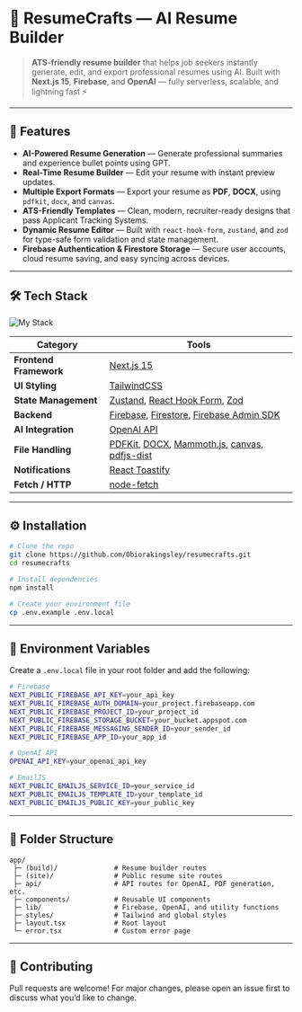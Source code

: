 # 🧠 ResumeCrafts — AI Resume Builder

> **ATS-friendly resume builder** that helps job seekers instantly generate, edit, and export professional resumes using AI.
> Built with **Next.js 15**, **Firebase**, and **OpenAI** — fully serverless, scalable, and lightning fast ⚡

---

## 🚀 Features

*  **AI-Powered Resume Generation** — Generate professional summaries and experience bullet points using GPT.
*  **Real-Time Resume Builder** — Edit your resume with instant preview updates.
*  **Multiple Export Formats** — Export your resume as **PDF**, **DOCX**, using `pdfkit`, `docx`, and `canvas`.
*  **ATS-Friendly Templates** — Clean, modern, recruiter-ready designs that pass Applicant Tracking Systems.
*  **Dynamic Resume Editor** — Built with `react-hook-form`, `zustand`, and `zod` for type-safe form validation and state management.
*  **Firebase Authentication & Firestore Storage** — Secure user accounts, cloud resume saving, and easy syncing across devices.

---

## 🛠️ Tech Stack  

![My Stack](https://skillicons.dev/icons?i=ts,tailwind,nextjs,firebase)


| Category               | Tools                                                                                                                                                                                                                                 |
| ---------------------- | ------------------------------------------------------------------------------------------------------------------------------------------------------------------------------------------------------------------------------------- |
| **Frontend Framework** | [Next.js 15](https://nextjs.org/)                                                                                                                                                                                                     |
| **UI Styling**         | [TailwindCSS](https://tailwindcss.com/)                                                                                                        |
| **State Management**   | [Zustand](https://github.com/pmndrs/zustand), [React Hook Form](https://react-hook-form.com/), [Zod](https://zod.dev)                                                                                                                 |                                                                                                                                                                                       |
| **Backend**            | [Firebase](https://firebase.google.com/), [Firestore](https://firebase.google.com/docs/firestore), [Firebase Admin SDK](https://firebase.google.com/docs/admin/setup)                                                                 |
| **AI Integration**     | [OpenAI API](https://platform.openai.com/)                                                                                                                                                                                            |
| **File Handling**      | [PDFKit](https://pdfkit.org/), [DOCX](https://github.com/dolanmiu/docx), [Mammoth.js](https://github.com/mwilliamson/mammoth.js), [canvas](https://www.npmjs.com/package/canvas), [pdfjs-dist](https://github.com/mozilla/pdfjs-dist) |                                                                                                                                                                                                   |
| **Notifications**      | [React Toastify](https://fkhadra.github.io/react-toastify/)                                                                                                                                                                           |
| **Fetch / HTTP**       | [node-fetch](https://github.com/node-fetch/node-fetch)                                                                                                                                                                                |

---

## ⚙️ Installation

```bash
# Clone the repo
git clone https://github.com/Obiorakingsley/resumecrafts.git
cd resumecrafts

# Install dependencies
npm install

# Create your environment file
cp .env.example .env.local
```

---

## 🔧 Environment Variables

Create a `.env.local` file in your root folder and add the following:

```bash
# Firebase
NEXT_PUBLIC_FIREBASE_API_KEY=your_api_key
NEXT_PUBLIC_FIREBASE_AUTH_DOMAIN=your_project.firebaseapp.com
NEXT_PUBLIC_FIREBASE_PROJECT_ID=your_project_id
NEXT_PUBLIC_FIREBASE_STORAGE_BUCKET=your_bucket.appspot.com
NEXT_PUBLIC_FIREBASE_MESSAGING_SENDER_ID=your_sender_id
NEXT_PUBLIC_FIREBASE_APP_ID=your_app_id

# OpenAI API
OPENAI_API_KEY=your_openai_api_key

# EmailJS
NEXT_PUBLIC_EMAILJS_SERVICE_ID=your_service_id
NEXT_PUBLIC_EMAILJS_TEMPLATE_ID=your_template_id
NEXT_PUBLIC_EMAILJS_PUBLIC_KEY=your_public_key
```



---

## 🧠 Folder Structure

```
app/
 ├─ (build)/              # Resume builder routes
 ├─ (site)/               # Public resume site routes
 ├─ api/                  # API routes for OpenAI, PDF generation, etc.
 ├─ components/           # Reusable UI components
 ├─ lib/                  # Firebase, OpenAI, and utility functions
 ├─ styles/               # Tailwind and global styles
 ├─ layout.tsx            # Root layout
 └─ error.tsx             # Custom error page
```

---

## 🤝 Contributing

Pull requests are welcome!
For major changes, please open an issue first to discuss what you’d like to change.

